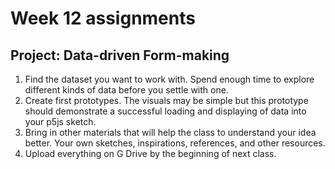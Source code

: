 # Week 12 assignments

## Project: Data-driven Form-making
1. Find the dataset you want to work with. Spend enough time to explore different kinds of data before you settle with one.
1. Create first prototypes. The visuals may be simple but this prototype should demonstrate a successful loading and displaying of data into your p5js sketch.
1. Bring in other materials that will help the class to understand your idea better. Your own sketches, inspirations, references, and other resources.
1. Upload everything on G Drive by the beginning of next class.
